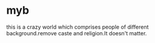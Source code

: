 # myb
this is a crazy world which comprises people of different background.remove caste and religion.It doesn't matter.
